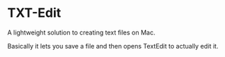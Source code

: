 # TXT-Edit
A lightweight solution to creating text files on Mac.

Basically it lets you save a file and then opens TextEdit to actually edit it.
